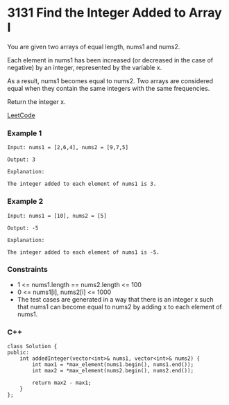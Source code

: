 # 3131 Find the Integer Added to Array I

You are given two arrays of equal length, nums1 and nums2.

Each element in nums1 has been increased (or decreased in the case of negative) by an integer, represented by the variable x.

As a result, nums1 becomes equal to nums2. Two arrays are considered equal when they contain the same integers with the same frequencies.

Return the integer x.
 
[LeetCode](https://leetcode.cn/problems/count-the-number-of-special-characters-i/)

### Example 1

```
Input: nums1 = [2,6,4], nums2 = [9,7,5]

Output: 3

Explanation:

The integer added to each element of nums1 is 3.
```

### Example 2

```
Input: nums1 = [10], nums2 = [5]

Output: -5

Explanation:

The integer added to each element of nums1 is -5.
```

### Constraints

* 1 <= nums1.length == nums2.length <= 100
* 0 <= nums1[i], nums2[i] <= 1000
* The test cases are generated in a way that there is an integer x such that nums1 can become equal to nums2 by adding x to each element of nums1.

### C++ 

```
class Solution {
public:
    int addedInteger(vector<int>& nums1, vector<int>& nums2) {
        int max1 = *max_element(nums1.begin(), nums1.end());
        int max2 = *max_element(nums2.begin(), nums2.end());

        return max2 - max1;
    }
};
```